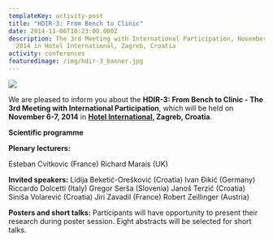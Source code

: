 ```yaml
---
templateKey: activity-post
title: "HDIR-3: From Bench to Clinic"
date: 2014-11-06T10:23:00.000Z
description: The 3rd Meeting with International Participation, November 6-7,
  2014 in Hotel International, Zagreb, Croatia
activity: conferences
featuredimage: /img/hdir-3_banner.jpg
---
```

![](/img/hdir-3_banner.jpg)

We are pleased to inform you about the **HDIR-3: From Bench to Clinic - The 3rd Meeting with International Participation**, which will be held on **November 6-7, 2014** in **[Hotel International](http://www.hotel-international.hr/), Zagreb, Croatia**.



**Scientific programme**

**Plenary lecturers:**

Esteban Cvitkovic (France)
Richard Marais (UK)

**Invited speakers:**
Lidija Beketić-Orešković (Croatia)
Ivan Đikić (Germany)
Riccardo Dolcetti (Italy)
Gregor Serša (Slovenia)
Janoš Terzić (Croatia)
Siniša Volarević (Croatia)
Jiri Zavadil (France)
Robert Zeillinger (Austria)

**Posters and short talks:**
Participants will have opportunity to present their research during poster session. Eight abstracts will be selected for short talks.